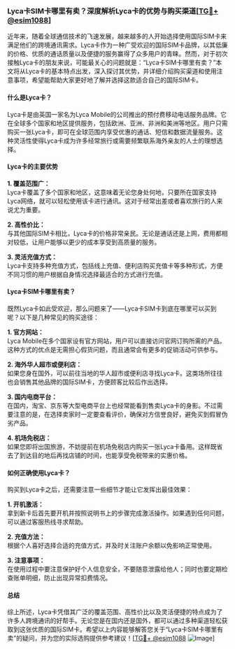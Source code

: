 ### Lyca卡SIM卡哪里有卖？深度解析Lyca卡的优势与购买渠道[[TG💪+ @esim1088](https://t.me/s/esim1088)]

近年来，随着全球通信技术的飞速发展，越来越多的人开始选择使用国际SIM卡来满足他们的跨境通讯需求。Lyca卡作为一种广受欢迎的国际SIM卡品牌，以其低廉的价格、优质的通话质量以及便捷的服务赢得了众多用户的青睐。然而，对于初次接触Lyca卡的朋友来说，可能最关心的问题就是：“Lyca卡SIM卡哪里有卖？”本文将从Lyca卡的基本特点出发，深入探讨其优势，并详细介绍购买渠道和使用注意事项，希望能帮助大家更好地了解并选择这款适合自己的国际SIM卡。

#### 什么是Lyca卡？

Lyca卡是由英国一家名为Lyca Mobile的公司推出的预付费移动电话服务品牌。它在全球多个国家和地区提供服务，包括欧洲、亚洲、非洲和美洲等地区。用户只需购买一张Lyca卡，即可在全球范围内享受优惠的通话、短信和数据流量服务。这种灵活性使得Lyca卡成为许多经常旅行或需要频繁联系海外亲友的人士的理想选择。

#### Lyca卡的主要优势

**1. 覆盖范围广：**  
Lyca卡覆盖了多个国家和地区，这意味着无论您身处何地，只要所在国家支持Lyca网络，就可以轻松使用该卡进行通讯。这对于经常出差或者喜欢旅行的人来说尤为重要。

**2. 高性价比：**  
与其他国际SIM卡相比，Lyca卡的价格非常亲民。无论是通话还是上网，费用都相对较低，让用户能够以更少的成本享受到高质量的服务。

**3. 灵活充值方式：**  
Lyca卡支持多种充值方式，包括线上充值、便利店购买充值卡等多种形式，方便不同习惯的用户根据自身情况选择最适合的方式进行充值。

#### Lyca卡SIM卡哪里有卖？

既然Lyca卡如此受欢迎，那么问题来了——Lyca卡SIM卡到底在哪里可以买到呢？以下是几种常见的购买途径：

**1. 官方网站：**  
Lyca Mobile在多个国家设有官方网站，用户可以直接访问官网订购所需的产品。这种方式的优点是无需担心假货问题，而且通常会有更多的促销活动可供参与。

**2. 海外华人超市或便利店：**  
如果您身在国外，可以前往当地的华人超市或便利店寻找Lyca卡。这类场所往往也会销售其他品牌的国际SIM卡，方便顾客比较后作出选择。

**3. 国内电商平台：**  
在国内，淘宝、京东等大型电商平台上也经常能看到售卖Lyca卡的身影。不过需要注意的是，在选择卖家时一定要查看评价，确保对方信誉良好，避免买到假冒伪劣产品。

**4. 机场免税店：**  
如果您即将出国旅游，不妨提前在机场免税店内购买一张Lyca卡备用。这样既省去了到达目的地后再找店铺的时间，也能享受免税带来的实惠价格。

#### 如何正确使用Lyca卡？

购买到Lyca卡之后，还需要注意一些细节才能让它发挥出最佳效果：

**1. 开机激活：**  
拿到新卡后首先要开机并按照说明书上的步骤完成激活操作。如果遇到任何问题，可以通过客服热线寻求帮助。

**2. 充值方法：**  
根据个人喜好选择合适的充值方式，并及时关注账户余额以免影响正常使用。

**3. 注意事项：**  
在使用过程中要注意保护好个人信息安全，不要随意泄露给他人；同时也要定期检查账单明细，防止出现异常扣费情况。

#### 总结

综上所述，Lyca卡凭借其广泛的覆盖范围、高性价比以及灵活便捷的特点成为了许多人跨境通讯的好帮手。无论您是在国内还是国外，都可以通过多种渠道轻松获取到这张优质的国际SIM卡。希望以上内容能够解答您关于“Lyca卡SIM卡哪里有卖”的疑问，并为您的实际选购提供参考建议！[[TG💪+ @esim1088](https://t.me/s/esim1088) ![Image](https://i.postimg.cc/4NQfJmqS/Snipaste-2025-05-13-00-14-12.png)]